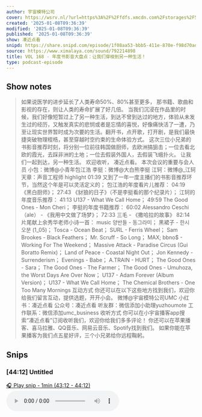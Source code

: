 ```yaml
---
author: 宇宙模特公司
cover: https://wsrv.nl/?url=https%3A%2F%2Ffdfs.xmcdn.com%2Fstorages%2F597e-audiofreehighqps%2F6D%2F90%2FGKwRIJIIQonMAAmg6QIgSPm9.jpeg&w=200&h=200
created: '2025-01-08T09:36:39'
modified: '2025-01-08T09:36:39'
published: '2025-01-08T09:36:39'
show: 凑近点看
snipd: https://share.snipd.com/episode/1f08aa53-bbb5-411e-870e-f98d70ad5a94
source: https://www.ximalaya.com/sound/792214898
title: VOL 168 - 年度书影音大盘点：让我们穿梭到另一种生活！
type: podcast-episode
---
```



## Show notes
> 如果说医学的进步延长了人类寿命50%、80%甚至更多，
> 那书籍、歌曲和影视的存在，则让人类的寿命扩展了好几倍。
> 当我们沉浸在作品里的时候，我们好像短暂过上了另一种生活，到达不曾到达过的地方，体验从未发生过的经历，又触发真实的悲悯或者是忘情的喜悦，好像痛快活了一遭，乃至让现实世界暂时成为次要的生活。翻开书，点开歌，打开剧，是我们最快捷突破物理桎梏，甚至穿越时空约束的生命体验方式。
> 这次三位小兄弟的书影音推荐时刻，将分别一位前往韩国做厨师，去欧洲搞狙击；一位去看北欧的霞光，去踩非洲的土地；一位去假装外国人，去假装飞蛾扑火。
> 让我们一起到达，另一种生活。
> 欢迎收听，
> 凑近点看。
> 本次会议的重要与会人员 
> 小包：微博@小青年包江浩
> 李挺：微博@大白熊李挺
> 江轲：微博@_江轲
> 天章：声音工程师
> highlight 
> 01:39 又到了一年一度主播们的书影音推荐环节，当然这个年是可以灵活定义的；
> 包江浩的年度看片儿推荐： 
> 04:19 《黑白厨师》；
> 27:43 《豺狼的日子》（不是李挺看的那个纪录片）；
> 江轲的年度音乐推荐： 
> 41:13 U137 - What We Call Home；
> 49:59 The Good Ones - Mon Cheri；
> 李挺的年度书籍推荐： 
> 60:02  Alessandro Ceschi（ale） - 《我用中文做了场梦》；
> 72:33 三毛 - 《撒哈拉的故事》
> 82:14 片尾献上余秀华老师小诗一首：
> music 
> 양반들 - 동그라미；
> 黑裙子 - 한시 오분 (1_05)；
> Tosca - Ocean Beat；
> SURL - Ferris Wheel；
> Sam Brookes - Black Feathers；
> Mr. Scruff - So Long；
> MAX; bbno$ - Working For The Weekend；
> Massive Attack - Paradise Circus (Gui Boratto Remix)；
> Land of Peace - Coastal Night Out；
> Jon Kennedy - Surrenderism；
> Evenings - Babe；
> A.TRAIN - HURT；
> The Good Ones - Sara；
> The Good Ones - The Farmer；
> The Good Ones - Umuhoza, the Worst Days Are Over Now；
> U137 - Adam Forever (Album Version)；
> U137 - What We Call Home；
> The Chemical Brothers - One Too Many Mornings
> 互动方式 
> 你还可以在以下这些地方找到我们，欢迎你给我们留言互动，提供选题，开开小会。
> 微博@宇宙模特公司UMC
> 小红书：凑近点看
> 公众号：凑近点看
> 听友群：微信添加小助理yuzhoumote
> 工作联系：微信添加umc_business
> 收听方式 
> 你可以在小宇宙播客app搜索“凑近点看”订阅收听我们，欢迎你给我们多多评论！
> 你还可以在苹果播客、喜马拉雅、QQ音乐、网易云音乐、Spotify找到我们。
> 如果你能在苹果播客为我们点五星好评，三个小兄弟给你远程鞠躬。

## Snips
### [44:12] Untitled
[🎧 Play snip - 1min️ (43:12 - 44:12)](https://share.snipd.com/snip/86e0e040-9b5e-45b5-9c9b-735bd5d966e4)
<audio controls> <source src="https://jt.ximalaya.com//GKwRIRwLVFZVAdohWgNPahti.m4a?channel=rss&album_id=42542290&track_id=792214898&uid=259346405&jt=https://aod.cos.tx.xmcdn.com/storages/b593-audiofreehighqps/6B/FD/GKwRIRwLVFZVAdohWgNPahti.m4a#t=43:12,44:12"> </audio>

